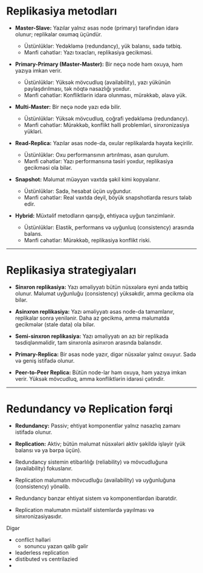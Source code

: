 # Replikasiya metodları

- **Master-Slave:** Yazılar yalnız əsas node (primary) tərəfindən idarə olunur; replikalar oxumaq üçündür.
    - Üstünlüklər: Yedəkləmə (redundancy), yük balansı, sadə tətbiq.
    - Mənfi cəhətlər: Yazı tıxacları, replikasiya gecikməsi.

- **Primary-Primary (Master-Master):** Bir neçə node həm oxuya, həm yazıya imkan verir.
    - Üstünlüklər: Yüksək mövcudluq (availability), yazı yükünün paylaşdırılması, tək nöqtə nasazlığı yoxdur.
    - Mənfi cəhətlər: Konfliktlərin idarə olunması, mürəkkəb, əlavə yük.

- **Multi-Master:** Bir neçə node yazı edə bilir.
    - Üstünlüklər: Yüksək mövcudluq, coğrafi yedəkləmə (redundancy).
    - Mənfi cəhətlər: Mürəkkəb, konflikt həlli problemləri, sinxronizasiya yükləri.

- **Read-Replica:** Yazılar əsas node-da, oxular replikalarda həyata keçirilir.
    - Üstünlüklər: Oxu performansının artırılması, asan qurulum.
    - Mənfi cəhətlər: Yazı performansına təsiri yoxdur, replikasiya gecikməsi ola bilər.

- **Snapshot:** Məlumat müəyyən vaxtda şəkil kimi kopyalanır.
    - Üstünlüklər: Sadə, hesabat üçün uyğundur.
    - Mənfi cəhətlər: Real vaxtda deyil, böyük snapshotlarda resurs tələb edir.

- **Hybrid:** Müxtəlif metodların qarışığı, ehtiyaca uyğun tənzimlənir.
    - Üstünlüklər: Elastik, performans və uyğunluq (consistency) arasında balans.
    - Mənfi cəhətlər: Mürəkkəb, replikasiya konflikt riski.

---

# Replikasiya strategiyaları

- **Sinxron replikasiya:** Yazı əməliyyatı bütün nüsxələrə eyni anda tətbiq olunur. Məlumat uyğunluğu (consistency) yüksəkdir, amma gecikmə ola bilər.

- **Asinxron replikasiya:** Yazı əməliyyatı əsas node-da tamamlanır, replikalar sonra yenilənir. Daha az gecikmə, amma məlumatda gecikmələr (stale data) ola bilər.

- **Semi-sinxron replikasiya:** Yazı əməliyyatı ən azı bir replikada təsdiqlənməlidir, tam sinxronla asinxron arasında balansdır.

- **Primary-Replica:** Bir əsas node yazır, digər nüsxələr yalnız oxuyur. Sadə və geniş istifadə olunur.

- **Peer-to-Peer Replica:** Bütün node-lar həm oxuya, həm yazıya imkan verir. Yüksək mövcudluq, amma konfliktlərin idarəsi çətindir.


---

# Redundancy və Replication fərqi

- **Redundancy:** Passiv; ehtiyat komponentlər yalnız nasazlıq zamanı istifadə olunur.
- **Replication:** Aktiv; bütün məlumat nüsxələri aktiv şəkildə işləyir (yük balansı və ya bərpa üçün).

- Redundancy sistemin etibarlılığı (reliability) və mövcudluğuna (availability) fokuslanır.
- Replication məlumatın mövcudluğu (availability) və uyğunluğuna (consistency) yönəlib.

- Redundancy bənzər ehtiyat sistem və komponentlərdən ibarətdir.
- Replication məlumatın müxtəlif sistemlərdə yayılması və sinxronizasiyasıdır.


Digər
- conflict həlləri
  - sonuncu yazan qalib gəlir
- leaderless replication
- distibuted vs centrilazied
- 